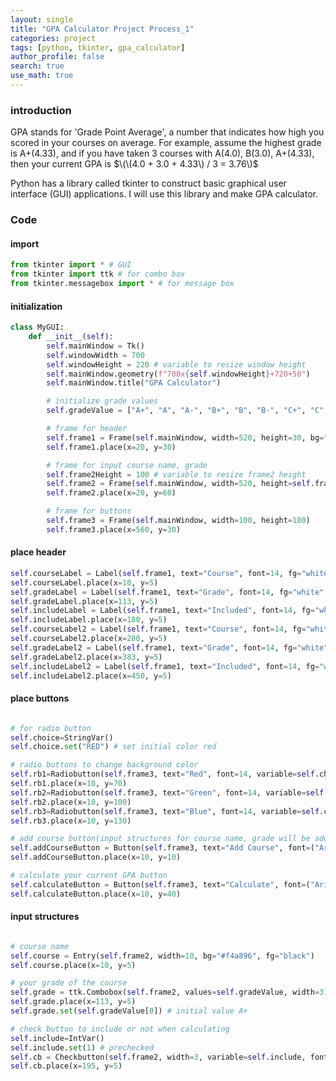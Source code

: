 ```yaml
---
layout: single
title: "GPA Calculator Project Process_1"
categories: project
tags: [python, tkinter, gpa_calculator]
author_profile: false
search: true
use_math: true
---
```


### introduction

GPA stands for 'Grade Point Average', a number that indicates how high you scored in your courses on average.
For example, assume the highest grade is A+(4.33), and if you have taken 3 courses with A(4.0), B(3.0), A+(4.33), then your current GPA is
$\(\(4.0 + 3.0 + 4.33\) / 3 = 3.76\)$

Python has a library called tkinter to construct basic graphical user interface (GUI) applications.
I will use this library and make GPA calculator.

### Code

#### import

```python
from tkinter import * # GUI
from tkinter import ttk # for combo box
from tkinter.messagebox import * # for message box
```

#### initialization

```python
class MyGUI:
    def __init__(self):
        self.mainWindow = Tk()
        self.windowWidth = 700
        self.windowHeight = 220 # variable to resize window height
        self.mainWindow.geometry(f"700x{self.windowHeight}+720+50")
        self.mainWindow.title("GPA Calculator")

        # initialize grade values
        self.gradeValue = ["A+", "A", "A-", "B+", "B", "B-", "C+", "C", "C-", "D", "F"]

        # frame for header
        self.frame1 = Frame(self.mainWindow, width=520, height=30, bg="#d2302c")
        self.frame1.place(x=20, y=30)

        # frame for input course name, grade
        self.frame2Height = 100 # variable to resize frame2 height
        self.frame2 = Frame(self.mainWindow, width=520, height=self.frame2Height, bg="#f4a896")
        self.frame2.place(x=20, y=60)

        # frame for buttons
        self.frame3 = Frame(self.mainWindow, width=100, height=180)
        self.frame3.place(x=560, y=30)
```

#### place header

```python
self.courseLabel = Label(self.frame1, text="Course", font=14, fg="white", bg="#d2302c")
self.courseLabel.place(x=10, y=5)
self.gradeLabel = Label(self.frame1, text="Grade", font=14, fg="white", bg="#d2302c")
self.gradeLabel.place(x=113, y=5)
self.includeLabel = Label(self.frame1, text="Included", font=14, fg="white", bg="#d2302c")
self.includeLabel.place(x=180, y=5)
self.courseLabel2 = Label(self.frame1, text="Course", font=14, fg="white", bg="#d2302c")
self.courseLabel2.place(x=280, y=5)
self.gradeLabel2 = Label(self.frame1, text="Grade", font=14, fg="white", bg="#d2302c")
self.gradeLabel2.place(x=383, y=5)
self.includeLabel2 = Label(self.frame1, text="Included", font=14, fg="white", bg="#d2302c")
self.includeLabel2.place(x=450, y=5)
```

#### place buttons

```python

# for radio button
self.choice=StringVar()
self.choice.set("RED") # set initial color red

# radio buttons to change background color
self.rb1=Radiobutton(self.frame3, text="Red", font=14, variable=self.choice, value="RED", command=self.changeBgr)
self.rb1.place(x=10, y=70)
self.rb2=Radiobutton(self.frame3, text="Green", font=14, variable=self.choice, value="GREEN", command=self.changeBgg)
self.rb2.place(x=10, y=100)
self.rb3=Radiobutton(self.frame3, text="Blue", font=14, variable=self.choice, value="BLUE", command=self.changeBgb)
self.rb3.place(x=10, y=130)

# add course button(input structures for course name, grade will be added)
self.addCourseButton = Button(self.frame3, text="Add Course", font=("Arial", 14), width=7, command=self.addCourse)
self.addCourseButton.place(x=10, y=10)

# calculate your current GPA button
self.calculateButton = Button(self.frame3, text="Calculate", font=("Arial", 14), width=7, command=self.calculateGPA)
self.calculateButton.place(x=10, y=40)
```

#### input structures

```python

# course name
self.course = Entry(self.frame2, width=10, bg="#f4a896", fg="black")
self.course.place(x=10, y=5)

# your grade of the course
self.grade = ttk.Combobox(self.frame2, values=self.gradeValue, width=3)
self.grade.place(x=113, y=5)
self.grade.set(self.gradeValue[0]) # initial value A+

# check button to include or not when calculating
self.include=IntVar()
self.include.set(1) # prechecked
self.cb = Checkbutton(self.frame2, width=3, variable=self.include, font=14, bg="#f4a896")
self.cb.place(x=195, y=5)

```
